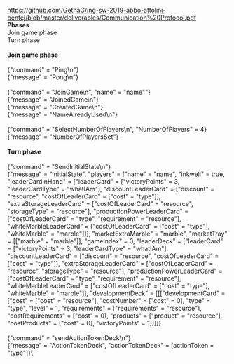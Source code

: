 https://github.com/GetnaG/ing-sw-2019-abbo-attolini-bentej/blob/master/deliverables/Communication%20Protocol.pdf
\
**Phases**\
Join game phase\
Turn phase\
\
**Join game phase**\
\
{"command" = "Ping\n"}\
{"message" = "Pong\n"}\
\
{"command" = "JoinGame\n", "name" = "name""}\
{"message" = "JoinedGame\n"}\
{"message" = "CreatedGame\n"}\
{"message" = "NameAlreadyUsed\n"}\
\
{"command" = "SelectNumberOfPlayers\n", "NumberOfPlayers" = 4}\
{"message" = "NumberOfPlayersSet"}\
\
**Turn phase**\
\
{"command" = "SendInitialState\n"}\
{"message" = "InitialState", "players" = ["name" = "name", "inkwell" = true, "leaderCardInHand" = ["leaderCard" = ["victoryPoints" = 3, "leaderCardType" = "whatIAm"], "discountLeaderCard" = ["discount" = "resource", "costOfLeaderCard" = ["cost" = "type"]], "extraStorageLeaderCard" = ["costOfLeaderCard" = "resource", "storageType" = "resource"], "productionPowerLeaderCard" = ["costOfLeaderCard" = "type", "requirement" = "resource"], "whiteMarbleLeaderCard" = ["costOfLeaderCard" = ["cost" = "type"], "whiteMarble" = "marble"]]], "marketExtraMarble" = "marble", "marketTray" = [["marble" = "marble"]], "gameIndex" = 0, "leaderDeck" = ["leaderCard" = ["victoryPoints" = 3, "leaderCardType" = "whatIAm"], "discountLeaderCard" = ["discount" = "resource", "costOfLeaderCard" = ["cost" = "type"]], "extraStorageLeaderCard" = ["costOfLeaderCard" = "resource", "storageType" = "resource"], "productionPowerLeaderCard" = ["costOfLeaderCard" = "type", "requirement" = "resource"], "whiteMarbleLeaderCard" = ["costOfLeaderCard" = ["cost" = "type"], "whiteMarble" = "marble"]], "developmentDeck" = [[["developmentCard" = ["cost" = ["cost" = "resource"], "costNumber" = ["cost" = 0], "type" = "type", "level" = 1, "requirements" = ["requirements" = "resource"], "costRequirements" = ["cost" = 0], "products" = ["product" = "resource"], "costProducts" = ["cost" = 0], "victoryPoints" = 1]]]]}\
\
{"command" = "sendActionTokenDeck\n"}\
{"message" = "ActionTokenDeck", "actionTokenDeck" = [actionToken = "type"]}\
